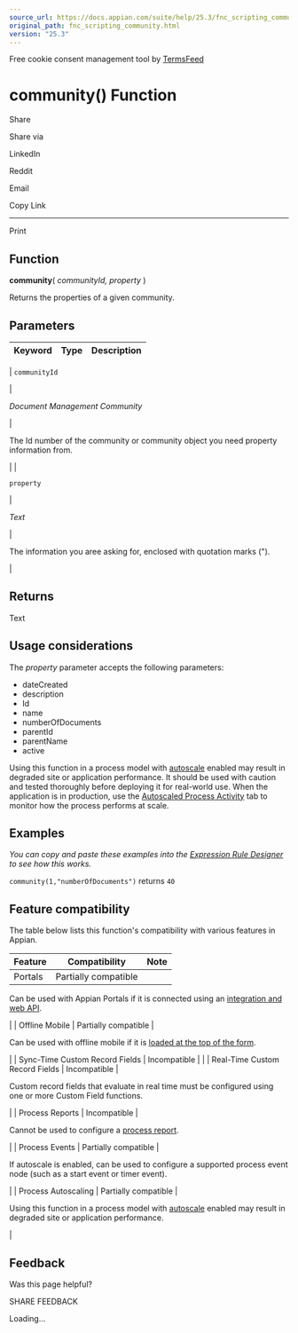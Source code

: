 ```yaml
---
source_url: https://docs.appian.com/suite/help/25.3/fnc_scripting_community.html
original_path: fnc_scripting_community.html
version: "25.3"
---
```


Free cookie consent management tool by [TermsFeed](https://www.termsfeed.com/)

# community() Function

Share

Share via

LinkedIn

Reddit

Email

Copy Link

* * *

Print

## Function

**community**( _communityId, property_ )

Returns the properties of a given community.

## Parameters

| Keyword | Type | Description |
| --- | --- | --- |
|
`communityId`

 |

_Document Management Community_

 |

The Id number of the community or community object you need property information from.

 |
|

`property`

 |

_Text_

 |

The information you aree asking for, enclosed with quotation marks (").

 |

## Returns

Text

## Usage considerations

The _property_ parameter accepts the following parameters:

-   dateCreated
-   description
-   Id
-   name
-   numberOfDocuments
-   parentId
-   parentName
-   active

Using this function in a process model with [autoscale](autoscale-processes.html) enabled may result in degraded site or application performance. It should be used with caution and tested thoroughly before deploying it for real-world use. When the application is in production, use the [Autoscaled Process Activity](monitoring-autoscaled-processes.html) tab to monitor how the process performs at scale.

## Examples

_You can copy and paste these examples into the [Expression Rule Designer](Expression_Rules.html) to see how this works._

`community(1,"numberOfDocuments")` returns `40`

## Feature compatibility

The table below lists this function's compatibility with various features in Appian.

| Feature | Compatibility | Note |
| --- | --- | --- |
| Portals | Partially compatible |
Can be used with Appian Portals if it is connected using an [integration and web API](portals-design.html#using-partially-compatible-functions-and-objects-in-a-portal).

 |
| Offline Mobile | Partially compatible |

Can be used with offline mobile if it is [loaded at the top of the form](offline-mobile-design-best-practices.html#working-with-partially-compatible-functions).

 |
| Sync-Time Custom Record Fields | Incompatible |  |
| Real-Time Custom Record Fields | Incompatible |

Custom record fields that evaluate in real time must be configured using one or more Custom Field functions.

 |
| Process Reports | Incompatible |

Cannot be used to configure a [process report](Process_Reports.html).

 |
| Process Events | Partially compatible |

If autoscale is enabled, can be used to configure a supported process event node (such as a start event or timer event).

 |
| Process Autoscaling | Partially compatible |

Using this function in a process model with [autoscale](autoscale-processes.html) enabled may result in degraded site or application performance.

 |

## Feedback

Was this page helpful?

SHARE FEEDBACK

Loading...